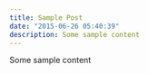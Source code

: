 ```yaml
---
title: Sample Post
date: "2015-06-26 05:40:39"
description: Some sample content
---
```

Some sample content